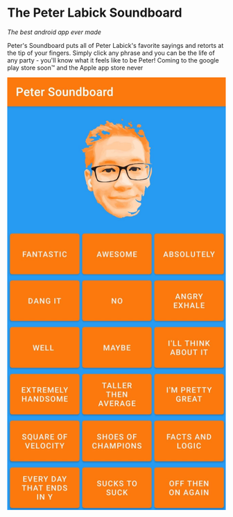 # The Peter Labick Soundboard
*The best android app ever made*

Peter's Soundboard puts all of Peter Labick's favorite sayings and retorts at the tip of your fingers. Simply click any phrase and you can be the life of any party - you'll know what it feels like to be Peter! Coming to the google play store soon™ and the Apple app store never

![A Screenshot](/screenshot.jpg)

